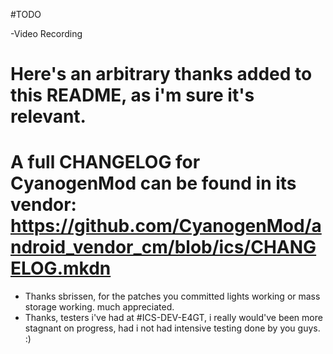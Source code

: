 #TODO

-Video Recording

# Here's an arbitrary thanks added to this README, as i'm sure it's relevant. 
# A full CHANGELOG for CyanogenMod can be found in its vendor: https://github.com/CyanogenMod/android_vendor_cm/blob/ics/CHANGELOG.mkdn

- Thanks sbrissen, for the patches you committed lights working or mass storage working. much appreciated. 
- Thanks, testers i've had at #ICS-DEV-E4GT, i really would've been more stagnant on progress, had i not had intensive testing done by you guys. :)

